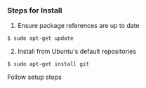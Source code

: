 ### Steps for Install

1. Ensure package references are up to date

  ```
  $ sudo apt-get update
  ```
  
2. Install from Ubuntu's default repositories

  ```
  $ sudo apt-get install git
  ```

Follow setup steps
